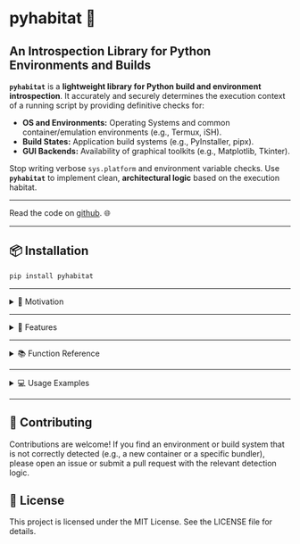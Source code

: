 # pyhabitat 🧭

## An Introspection Library for Python Environments and Builds

**`pyhabitat`** is a **lightweight library for Python build and environment introspection**. It accurately and securely determines the execution context of a running script by providing definitive checks for:

* **OS and Environments:** Operating Systems and common container/emulation environments (e.g., Termux, iSH).
* **Build States:** Application build systems (e.g., PyInstaller, pipx).
* **GUI Backends:** Availability of graphical toolkits (e.g., Matplotlib, Tkinter).

Stop writing verbose `sys.platform` and environment variable checks. Use **`pyhabitat`** to implement clean, **architectural logic** based on the execution habitat.

---

Read the code on [github](https://github.com/City-of-Memphis-Wastewater/pyhabitat/blob/main/pyhabitat/environment.py). 🌐

---

## 📦 Installation

```bash
pip install pyhabitat
```

---

<details>
<summary> 🧠 Motivation </summary>

This library is especially useful for **leveraging Python in mobile environments** (`Termux` on Android and `iSH` on iOS), which often have particular limitations and require special handling. For example, it helps automate work-arounds like using **localhost plotting** when `matplotlib` is unavailable or **web-based interfaces** when `tkinter` is missing. 

Our team is fundamentally driven by enabling mobile computing for true utility applications, leveraging environments like Termux (Android) and iSH (iOS). This includes highly practical solutions, such as deploying a lightweight Python web server (e.g., Flask, http.server, FastAPI) directly on a handset, or orchestrating full-stack, utility-grade applications that allow technicians to manage data and systems right from their mobile device in a way that is cross-platform and not overly catered to the App Store.

Another key goal of this project is to facilitate the orchestration of wider system installation for **`pipx` CLI tools** for additional touch points, like context menus and widgets.

Ultimately, [City-of-Memphis-Wastewater](https://github.com/City-of-Memphis-Wastewater) aims to produce **reference-quality code** for the documented proper approach. We recognize that many people (and bots) are searching for ideal solutions, and our functions are built upon extensive research and testing to go **beyond simple `platform.system()` checks**.

</details>

---

<details>
<summary> 🚀 Features </summary>

  * **Definitive Environment Checks:** Rigorous checks catered to Termux and iSH (iOS Alpine). Accurate, typical modern detection for Windows, macOS (Apple), Linux, FreeBSD, Android.
  * **GUI Availability:** Rigorous, cached checks to determine if the environment supports a graphical popup window (Tkinter/Matplotlib TkAgg) or just headless image export (Matplotlib Agg).
  * **Build/Packaging Detection:** Reliable detection of standalone executables (PyInstaller), Python zipapps (.pyz), Python source scripts (.py), and correct identification/exclusion of pipx-managed virtual environments.
  * **Executable Type Inspection:** Uses file magic numbers (ELF, MZ, Mach-O) to confirm if the running script is a monolithic, frozen binary (non-pipx) or zipapp (.pyz).

</details>

---

<details>
<summary> 📚 Function Reference </summary>

### OS and Environment Checking

Key question: "What is this running on?"

| Function | Description |
| :--- | :--- |
| `on_windows()` | Returns `True` on Windows. |
| `on_apple()` | Returns `True` on macOS (Darwin). |
| `on_linux()` | Returns `True` on Linux in general. |
| `on_termux()` | Returns `True` if running in the Termux Android environment. |
| `on_freebsd()` | Returns `True` on FreeBSD. |
| `on_ish_alpine()` | Returns `True` if running in the iSH Alpine Linux iOS emulator. |
| `on_android()` | Returns `True` on any Android-based Linux environment. |
| `in_repl()` | Returns `True` is the user is currently in a Python REPL; hasattr(sys,'ps1'). |

### Packaging and Build Checking

Key question: "What is the character of my executable or my build state?"

These functions accept an optional path argument (Path or str), defaulting to sys.argv[0] (e.g., pyhabitat/__main__.py for python -m pyhabitat, empty in REPL). Path.resolve() is used for stability.

| Function | Description |
| :--- | :--- |
| `as_frozen()` | Returns `True` if the script is running as a standalone executable (any bundler). |
| `as_pyinstaller()` | Returns `True` if the script is frozen and generated by PyInstaller (has `_MEIPASS`). |
| `is_python_script(path=None)` | Returns `True` if the script or specified path is a Python source file (.py). |
| `is_pipx(path=None)` | Returns `True` if the script or specified path is from a pipx-managed virtual environment. |
| `is_elf(path=None)` | Returns `True` if the script or specified path is an ELF binary (Linux standalone executable, non-pipx). |
| `is_pyz(path=None)` | Returns `True` if the script or specified path is a Python zipapp (.pyz, non-pipx). |
| `is_windows_portable_executable(path=None)` | Returns `True` if the script or specified path is a Windows PE binary (MZ header, non-pipx). |
| `is_macos_executable(path=None)` | Returns `True` if the script or specified path is a macOS Mach-O binary (non-pipx). |

### Capability Checking

Key Question: "What could I do next?"

| Function | Description |
| :--- | :--- |
| `tkinter_is_available()` | Checks if Tkinter is imported and can successfully create a window. |
| `matplotlib_is_available_for_gui_plotting(termux_has_gui=False)` | Checks for Matplotlib and its TkAgg backend, required for interactive plotting. Set `termux_has_gui=True` for Termux with GUI support; defaults to `False`. |
| `matplotlib_is_available_for_headless_image_export()` | Checks for Matplotlib and its Agg backend, required for saving images without a GUI. |
| `interactive_terminal_is_available()` | Checks if standard input and output streams are connected to a TTY (allows safe use of interactive prompts). |
| `web_browser_is_available()` | Check if a web browser can be launched in the current environment (allows safe use of web-based prompts and localhost plotting). 	|

### Utility

| Function | Description |
| :--- | :--- |
| `edit_textfile(path)` | Opens a text file for editing using the default editor (Windows, Linux, macOS) or nano in Termux/iSH. In REPL mode, prints an error. Path argument (str or Path) uses Path.resolve() for stability. |
| `interp_path()` | Returns the path to the Python interpreter binary (sys.executable). Returns empty string if unavailable. |
| `main()` | Prints a comprehensive environment report with sections: Interpreter Checks (sys.executable), Current Environment Check (sys.argv[0]), Current Build Checks (sys attributes), Operating System Checks (platform.system()), and Capability Checks. Run via `python -m pyhabitat` or `import pyhabitat; pyhabitat.main()` in the REPL. |

</details>

---

<details>
<summary> 💻 Usage Examples </summary>

The module exposes all detection functions directly for easy access.

### 0\. Example of PyHabitat in Action

The `pipeline-eds` package uses the `pyhabitat` library to handle [configuration](https://github.com/City-of-Memphis-Wastewater/pipeline/blob/main/src/pipeline/security_and_config.py) and [plotting](https://github.com/City-of-Memphis-Wastewater/pipeline/blob/main/src/pipeline/cli.py), among other things.

### 1\. Running the Environment Report

Run a comprehensive environment report from the command line or REPL to inspect the interpreter (sys.executable), running script (sys.argv[0]), build state, operating system, and capabilities.

```bash
# In the terminal
python -m pyhabitat
```

```python
# In the Python REPL
import pyhabitat as ph
ph.main()
```

### 2\. Checking Environment and Build Type

```python
from pyhabitat import on_termux, on_windows, is_pipx, is_python_script, as_frozen

if is_pipx():
    print("Running inside a pipx virtual environment. This is not a standalone binary.")

if as_frozen():
    print("Running as a frozen executable (PyInstaller, cx_Freeze, etc.).")

if is_python_script():
    print("Running as a Python source script (.py).")

if on_termux(): 
	# Expected cases: 
	#- pkg install python-numpy python-cryptography
	#- Avoiding matplotlib unless the user explicitly sets termux_has_gui=True in matplotlib_is_available_for_gui_plotting().
	#- Auto-selection of 'termux-open-url' and 'xdg-open' in logic.
	#- Installation on the system, like orchestrating the construction of Termux Widget entries in ~/.shortcuts.
    print("Running in the Termux environment on Android.")
    
if on_windows():
    print("Running on Windows.")
```

### 3\. Checking GUI and Plotting Availability

Use these functions to determine if you can show an interactive plot or if you must save an image file.

```python
from pyhabitat import matplotlib_is_available_for_gui_plotting, matplotlib_is_available_for_headless_image_export

if matplotlib_is_available_for_gui_plotting():
    # We can safely call plt.show()
    print("GUI plotting is available! Using TkAgg backend.")
    import matplotlib.pyplot as plt
    plt.figure()
    plt.show()

elif matplotlib_is_available_for_headless_image_export():
    # We must save the plot to a file or buffer
    print("GUI unavailable, but headless image export is possible.")
    # Code to use 'Agg' backend and save to disk...
    
else:
    print("Matplotlib is not installed or the environment is too restrictive for plotting.")
```

### 4\. Text Editing

Use this function to open a text file for editing. 
Ideal use case: Edit a configuration file, if prompted by a CLI command like 'config --textedit'.

```python
from pathlib import Path
import pyhabitat as ph

ph.edit_textfile(path=Path('./config.json'))
```
</details>

---

## 🤝 Contributing

Contributions are welcome\! If you find an environment or build system that is not correctly detected (e.g., a new container or a specific bundler), please open an issue or submit a pull request with the relevant detection logic.

## 📄 License

This project is licensed under the MIT License. See the LICENSE file for details.
